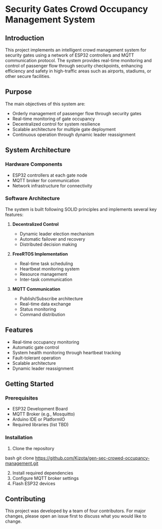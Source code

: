 # Security Gates Crowd Occupancy Management System

## Introduction
This project implements an intelligent crowd management system for security gates using a network of ESP32 controllers and MQTT communication protocol. The system provides real-time monitoring and control of passenger flow through security checkpoints, enhancing efficiency and safety in high-traffic areas such as airports, stadiums, or other secure facilities.

## Purpose
The main objectives of this system are:
- Orderly management of passenger flow through security gates
- Real-time monitoring of gate occupancy
- Decentralized control for system resilience
- Scalable architecture for multiple gate deployment
- Continuous operation through dynamic leader reassignment

## System Architecture

### Hardware Components
- ESP32 controllers at each gate node
- MQTT broker for communication
- Network infrastructure for connectivity

### Software Architecture
The system is built following SOLID principles and implements several key features:

1. **Decentralized Control**
   - Dynamic leader election mechanism
   - Automatic failover and recovery
   - Distributed decision making

2. **FreeRTOS Implementation**
   - Real-time task scheduling
   - Heartbeat monitoring system
   - Resource management
   - Inter-task communication

3. **MQTT Communication**
   - Publish/Subscribe architecture
   - Real-time data exchange
   - Status monitoring
   - Command distribution



## Features
- Real-time occupancy monitoring
- Automatic gate control
- System health monitoring through heartbeat tracking
- Fault-tolerant operation
- Scalable architecture
- Dynamic leader reassignment

## Getting Started

### Prerequisites
- ESP32 Development Board
- MQTT Broker (e.g., Mosquitto)
- Arduino IDE or PlatformIO
- Required libraries (list TBD)

### Installation
1. Clone the repository

bash
git clone https://github.com/Kizota/gen-sec-crowed-occupancy-management.git

2. Install required dependencies
3. Configure MQTT broker settings
4. Flash ESP32 devices

## Contributing
This project was developed by a team of four contributors. For major changes, please open an issue first to discuss what you would like to change.



